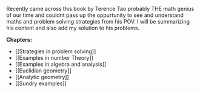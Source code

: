 Recently came across this book by Terence Tao probably THE math genius of our time and couldnt pass up the oppurtunity to see and understand maths and problem solving strategies from his POV. I will be summarizing his content and also add my solution to his problems.

**Chapters:**
- [[Strategies in problem solving]]
- [[Examples in number Theory]]
- [[Examples in algebra and analysis]]
- [[Euclidian geometry]]
- [[Analytic geometry]]
- [[Sundry examples]]
